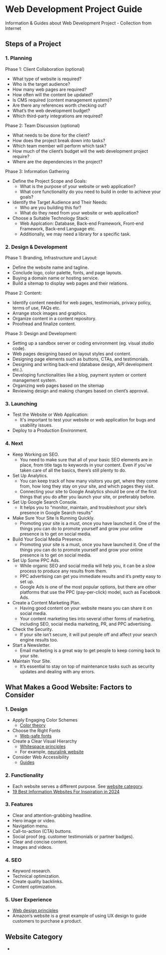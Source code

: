 # Web Development Project Guide
Information &amp; Guides about Web Development Project - Collection from Internet


## Steps of a Project
### 1. Planning

Phase 1: Client Collaboration (optional)
- What type of website is required?
- Who is the target audience?
- How many web pages are required?
- How often will the content be updated?
- Is CMS required (content management system)?
- Are there any references worth checking out?
- What’s the web development budget?
- Which third-party integrations are required?

Phase 2: Team Discussion (optional)
- What needs to be done for the client?
- How does the project break down into tasks?
- Which team member will perform which task?
- How much of the client’s budget will the web development project require?
- Where are the dependencies in the project?

Phase 3: Information Gathering
- Define the Project Scope and Goals:
  - What is the purpose of your website or web application?
  - What core functionality do you need to build in order to achieve your goals?
- Identify the Target Audience and Their Needs:
  - Who are you building this for?
  - What do they need from your website or web application?
- Choose a Suitable Technology Stack:
  - Web Applcation: Database, Back-end Framework, Front-end Framework, Back-end Language etc.
  - Additionally, we may need a library for a specific task.
 
### 2. Design & Development
Phase 1: Branding, Infrastructure and Layout:
- Define the website name and tagline.
- Conclude logo, color palette, fonts, and page layouts.
- Buying a domain name or hosting service.
- Build a sitemap to display web pages and their relations.

Phase 2: Content:
- Identify content needed for web pages, testimonials, privacy policy, terms of use, FAQs etc.
- Arrange stock images and graphics.
- Organize content in a content repository.
- Proofread and finalize content.

Phase 3: Design and Development:
- Setting up a sandbox server or coding environment (eg. visual studio code).
- Web pages designing based on layout styles and content.
- Designing page elements such as buttons, CTAs, and testimonials.
- Designing and writing back-end (database design, API development etc.).
- Developing functionalities like a blog, payment system or content management system.
- Organizing web pages based on the sitemap
- Reviewing design and making changes based on client’s approval.
 

### 3. Launching
- Test the Website or Web Application:
  - It's important to test your website or web application for bugs and usability issues.
- Deploy to a Production Environment.
  
### 4. Next
- Keep Working on SEO.
  - You need to make sure that all of your basic SEO elements are in place, from title tags to keywords in your content. Even if you’ve taken care of all the basics, there’s still plenty to do.
- Set Up Analytics.
  - You can keep track of how many visitors you get, where they come from, how long they stay on your site, and which pages they visit.
  - Connecting your site to Google Analytics should be one of the first things that you do after you launch your site, or preferably before.
- Set Up Google Search Console.
  - It helps you to “monitor, maintain, and troubleshoot your site’s presence in Google Search results”
- Make Sure Your Site Is Running Quickly.
  - Promoting your site is a must, once you have launched it. One of the things you can do to promote yourself and grow your online presence is to get on social media.
- Build Your Social Media Presence.
  - Promoting your site is a must, once you have launched it. One of the things you can do to promote yourself and grow your online presence is to get on social media.
- Set Up Some PPC Ads.
  - While organic SEO and social media will help you, it can be a slow process to produce any results from them.
  - PPC advertising can get you immediate results and it’s pretty easy to set up.
  - Google Ads is one of the most popular options, but there are other platforms that use the PPC (pay-per-click) model, such as Facebook Ads.
- Create a Content Marketing Plan.
  - Having good content on your website means you can share it on social media.
  - Your content marketing ties into several other forms of marketing, including SEO, social media marketing, PR, and PPC advertising.
- Check the Security.
  - If your site isn’t secure, it will put people off and affect your search engine results too.
- Start a Newsletter.
  - Email marketing is a great way to get people to keep coming back to your site.
- Maintain Your Site.
  - It’s essential to stay on top of maintenance tasks such as security updates and dealing with any errors.
 
## What Makes a Good Website: Factors to Consider
### 1. Design
- Apply Engaging Color Schemes
  - [Color theory](https://govisually.com/blog/color-theory-and-color-palettes/)
- Choose the Right Fonts
  - [Web-safe fonts](https://www.hostinger.com/tutorials/best-html-web-fonts)
- Create a Clear Visual Hierarchy
  - [Whitespace principles](https://xd.adobe.com/ideas/principles/web-design/what-is-white-space-in-design/)
  - For example, [neuralink website](https://neuralink.com/)
- Consider Web Accessibility
  - [Guides](https://www.hostinger.com/tutorials/web-accessibility)

### 2. Functionality
- Each website serves a different purpose. See <a href="#website-category">website category</a>.
- [19 Best Information Websites For Inspiration in 2024](https://www.hostinger.com/tutorials/information-websites)

### 3. Features
- Clear and attention-grabbing headline.
- Hero image or video.
- Navigation menu.
- Call-to-action (CTA) buttons.
- Social proof (eg. customer testimonials or partner badges).
- Clear and concise content.
- Images and videos.

### 4. SEO
- Keyword research.
- Technical optimization.
- Create quality backlinks.
- Content optimization.

### 5. User Experience
- [Web design principles](https://www.hostinger.com/tutorials/web-design-principles)
- Amazon‘s website is a great example of using UX design to guide customers to purchase a product.
 
## Website Category
- 
